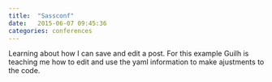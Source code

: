 ```yaml
---
title:  "Sassconf"
date:   2015-06-07 09:45:36
categories: conferences
---
```

Learning about how I can save and edit a post. For this example Guilh is teaching me how to edit and use the yaml information to make ajustments to the code. 
